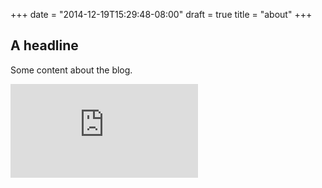 +++
date = "2014-12-19T15:29:48-08:00"
draft = true
title = "about"
+++

## A headline

Some content about the blog.

[![Analytics](https://kubernetes-site.appspot.com/UA-36037335-10/GitHub/git-sync/demo/blog/content/about.md?pixel)]()
